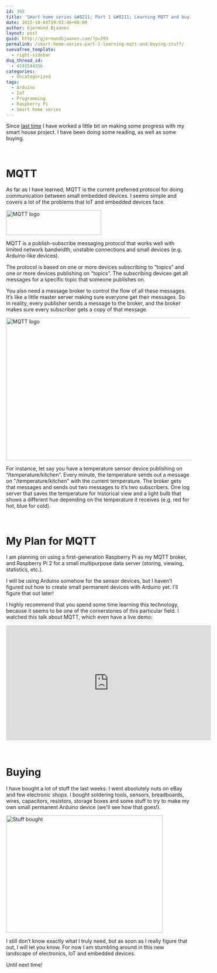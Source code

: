 ```yaml
---
id: 393
title: 'Smart home series &#8211; Part 1 &#8211; Learning MQTT and buying stuff'
date: 2015-10-04T19:03:46+00:00
author: Gjermund Bjaanes
layout: post
guid: http://gjermundbjaanes.com/?p=393
permalink: /smart-home-series-part-1-learning-mqtt-and-buying-stuff/
suevafree_template:
  - right-sidebar
dsq_thread_id:
  - 4193544356
categories:
  - Uncategorized
tags:
  - Arduino
  - IoT
  - Programming
  - Raspberry Pi
  - Smart home series
---
```

Since [last time](http://gjermundbjaanes.com/smart-home-series-part-0-starting-point/) I have worked a little bit on making some progress with my smart house project. I have been doing some reading, as well as some buying.

<!--more-->
&nbsp;

# MQTT

As far as I have learned, MQTT is the current preferred protocol for doing communication between small embedded devices. I seems simple and covers a lot of the problems that IoT and embedded devices face.

<img class="alignnone size-full wp-image-394" src="http://gjermundbjaanes.com/wp-content/uploads/2015/10/mqttorg-glow.png" alt="MQTT logo" width="260" height="68" />

MQTT is a publish-subscribe messaging protocol that works well with limited network bandwidth, unstable connections and small devices (e.g. Arduino-like devices).

The protocol is based on one or more devices subscribing to “topics” and one or more devices publishing on “topics”. The subscribing devices get all messages for a specific topic that someone publishes on.

You also need a message broker to control the flow of all these messages. It’s like a little master server making sure everyone get their messages. So in reality, every publisher sends a message to the broker, and the broker makes sure every subscriber gets a copy of that message.

[<img class="alignnone wp-image-395" src="http://gjermundbjaanes.com/wp-content/uploads/2015/10/Document_2015-10-04_11-36-38-1-.png" alt="MQTT logo" width="505" height="390" />](http://gjermundbjaanes.com/wp-content/uploads/2015/10/Document_2015-10-04_11-36-38-1-.png)

For instance, let say you have a temperature sensor device publishing on “/temperature/kitchen”. Every minute, the temperature sends out a message on "/temperature/kitchen" with the current temperature. The broker gets that messages and sends out two messages to it’s two subscribers. One log server that saves the temperature for historical view and a light bulb that shows a different hue depending on the temperature it receives (e.g. red for hot, blue for cold).

&nbsp;

# My Plan for MQTT

I am planning on using a first-generation Raspberry Pi as my MQTT broker, and Raspberry Pi 2 for a small multipurpose data server (storing, viewing, statistics, etc.).

I will be using Arduino somehow for the sensor devices, but I haven’t figured out how to create small permanent devices with Arduino yet. I'll figure that out later!

I highly recommend that you spend some time learning this technology, because it seems to be one of the cornerstones of this particular field. I watched this talk about MQTT, which even have a live demo:

<iframe width="560" height="315" src="https://www.youtube.com/embed/sLEYQ4VToos" frameborder="0" allowfullscreen></iframe>

&nbsp;

# Buying

I have bought a lot of stuff the last weeks. I went absolutely nuts on eBay and few electronic shops. I bought soldering tools, sensors, breadboards, wires, capacitors, resistors, storage boxes and some stuff to try to make my own small permanent Arduino device (we'll see how that goes!).

[<img class="alignnone wp-image-397" src="http://gjermundbjaanes.com/wp-content/uploads/2015/10/IMG_0510.jpg" alt="Stuff bought" width="428" height="321" />](http://gjermundbjaanes.com/wp-content/uploads/2015/10/IMG_0510.jpg)

I still don’t know exactly what I truly need, but as soon as I really figure that out, I will let you know. For now I am stumbling around in this new landscape of electronics, IoT and embedded devices.

Until next time!